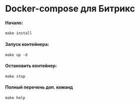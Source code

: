 # Docker-compose для Битрикс
#### Начало: ####
```make install```
#### Запуск контейнера: ####
```
make up -d
```
#### Остановить контейнер: ####
```
make stop
```
#### Полный перечень доп. команд ####
```
make help
```
